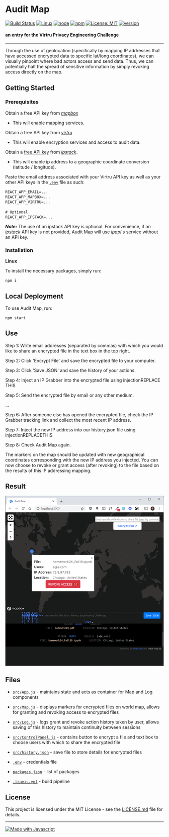 # Audit Map
[![Build Status](https://travis-ci.org/suchak1/audit_map.png?branch=master)](https://travis-ci.org/suchak1/audit_map)
[![Linux](https://img.shields.io/badge/os-Linux-1f425f.svg)](https://ubuntu.com/download/desktop)
[![node](https://img.shields.io/badge/node-v10.16.3-red.svg)](https://ubuntu.com/download/desktop)
[![npm](https://img.shields.io/badge/npm-6.9.0-blue.svg)](https://ubuntu.com/download/desktop)
[![License: MIT](https://img.shields.io/badge/License-MIT-yellow.svg)](LICENSE.md)
[![version](https://img.shields.io/github/package-json/v/suchak1/audit_map)](package.json)

#### an entry for the Virtru Privacy Engineering Challenge
***

Through the use of geolocation (specifically by mapping IP addresses that have accessed encrypted data to specific lat/long coordinates), we can visually pinpoint where bad actors access and send data. Thus, we can potentially halt the spread of sensitive information by simply revoking access directly on the map.

## Getting Started

### Prerequisites

Obtain a free API key from [*mapbox*](https://www.mapbox.com/)
- This will enable mapping services.

Obtain a free API key from [*virtru*](https://www.virtru.com/)
- This will enable encryption services and access to audit data.

Obtain a [free API key](https://ipstack.com/product) from [*ipstack*](https://ipstack.com).
- This will enable ip address to a geographic coordinate conversion (latitude / longitude).

Paste the email address associated with your Virtru API key as well as your other API keys in the [`.env`](.env) file as such:

```
REACT_APP_EMAIL=...
REACT_APP_MAPBOX=...
REACT_APP_VIRTRU=...

# Optional
REACT_APP_IPSTACK=...
```

***Note:*** The use of an ipstack API key is optional. For convenience, if an [*ipstack*](https://ipstack.com) API key is not provided, Audit Map will use [*ipapi*](https://ipapi.co)'s service without an API key.

### Installation
**Linux**

To install the necessary packages, simply run:
```
npm i
```



## Local Deployment

To use Audit Map, run:

```
npm start
```

## Use

Step 1: Write email addresses (separated by commas) with which you would like to share an encrypted file in the text box in the top right.

Step 2: Click 'Encrypt File' and save the encrypted file to your computer.

Step 3: Click 'Save JSON' and save the history of your actions.

Step 4: Inject an IP Grabber into the encrypted file using injectionREPLACE THIS

Step 5: Send the encrypted file by email or any other medium.

...

Step 6: After someone else has opened the encrypted file, check the IP Grabber tracking link and collect the most recent IP address.

Step 7: Inject the new IP address into our history.json file using injectionREPLACETHIS

Step 8: Check Audit Map again.

The markers on the map should be updated with new geographical coordinates corresponding with the new IP address you injected. You can now choose to revoke or grant access (after revoking) to the file based on the results of this IP addressing mapping.

## Result

![Screenshot of Audit Map](pics/perf.PNG)

## Files

- [```src/App.js```](src/App.js) - maintains state and acts as container for Map and Log components

- [```src/Map.js```](src/Map.js) - displays markers for encrypted files on world map, allows for granting and revoking access to encrypted files

- [```src/Log.js```](src/Log.js) - logs grant and revoke action history taken by user, allows saving of this history to maintain continuity between sessions

- [```src/ControlPanel.js```](src/ControlPanel.js) - contains button to encrypt a file and text box to choose users with which to share the encrypted file

- [```src/history.json```](src/history.json) - save file to store details for encrypted files

- [```.env```](.env) - credentials file

- [```packages.json```](package.json) - list of packages

- [```.travis.yml```](.travis.yml) - build pipeline


## License
This project is licensed under the MIT License - see the [LICENSE.md](LICENSE.md)
 file for details.

***

[![Made with Javascript](https://forthebadge.com/images/badges/made-with-javascript.svg)](https://nodejs.org/en/)
